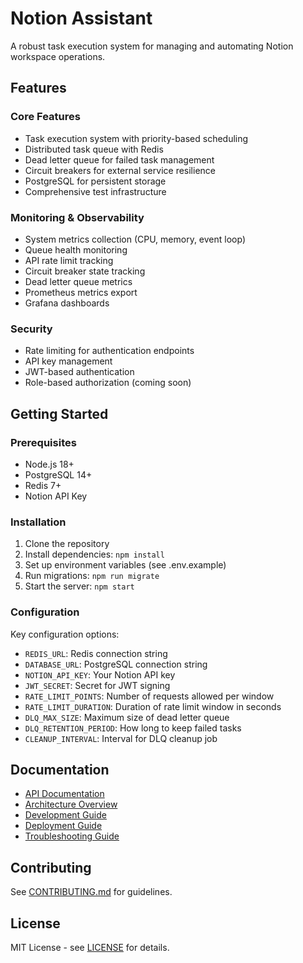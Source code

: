 # Notion Assistant

A robust task execution system for managing and automating Notion workspace operations.

## Features

### Core Features
- Task execution system with priority-based scheduling
- Distributed task queue with Redis
- Dead letter queue for failed task management
- Circuit breakers for external service resilience
- PostgreSQL for persistent storage
- Comprehensive test infrastructure

### Monitoring & Observability
- System metrics collection (CPU, memory, event loop)
- Queue health monitoring
- API rate limit tracking
- Circuit breaker state tracking
- Dead letter queue metrics
- Prometheus metrics export
- Grafana dashboards

### Security
- Rate limiting for authentication endpoints
- API key management
- JWT-based authentication
- Role-based authorization (coming soon)

## Getting Started

### Prerequisites
- Node.js 18+
- PostgreSQL 14+
- Redis 7+
- Notion API Key

### Installation
1. Clone the repository
2. Install dependencies: `npm install`
3. Set up environment variables (see .env.example)
4. Run migrations: `npm run migrate`
5. Start the server: `npm start`

### Configuration
Key configuration options:
- `REDIS_URL`: Redis connection string
- `DATABASE_URL`: PostgreSQL connection string
- `NOTION_API_KEY`: Your Notion API key
- `JWT_SECRET`: Secret for JWT signing
- `RATE_LIMIT_POINTS`: Number of requests allowed per window
- `RATE_LIMIT_DURATION`: Duration of rate limit window in seconds
- `DLQ_MAX_SIZE`: Maximum size of dead letter queue
- `DLQ_RETENTION_PERIOD`: How long to keep failed tasks
- `CLEANUP_INTERVAL`: Interval for DLQ cleanup job

## Documentation
- [API Documentation](./docs/api.md)
- [Architecture Overview](./docs/architecture.md)
- [Development Guide](./docs/development.md)
- [Deployment Guide](./docs/deployment.md)
- [Troubleshooting Guide](./docs/troubleshooting.md)

## Contributing
See [CONTRIBUTING.md](./CONTRIBUTING.md) for guidelines.

## License
MIT License - see [LICENSE](./LICENSE) for details. 